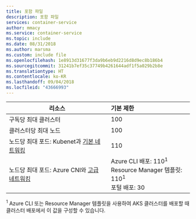 ```yaml
---
title: 포함 파일
description: 포함 파일
services: container-service
author: mmacy
ms.service: container-service
ms.topic: include
ms.date: 08/31/2018
ms.author: marsma
ms.custom: include file
ms.openlocfilehash: 1e8913d31677f3da9b6eb9d2216d8d9ec8b186b4
ms.sourcegitcommit: 31241b7ef35c37749b4261644adf1f5a029b2b8e
ms.translationtype: HT
ms.contentlocale: ko-KR
ms.lasthandoff: 09/04/2018
ms.locfileid: "43666993"
---
```

| 리소스 | 기본 제한 |
| --- | :--- |
| 구독당 최대 클러스터 | 100 |
| 클러스터당 최대 노드 | 100 |
| 노드당 최대 포드: Kubenet과 [기본 네트워킹][basic-networking] | 110 |
| 노드당 최대 포드: Azure CNI와 [고급 네트워킹][advanced-networking] | Azure CLI 배포: 110<sup>1</sup><br />Resource Manager 템플릿: 110<sup>1</sup><br />포털 배포: 30 |

<sup>1</sup> Azure CLI 또는 Resource Manager 템플릿을 사용하여 AKS 클러스터를 배포할 때 클러스터 배포에서 이 값을 구성할 수 있습니다.<br />

<!-- LINKS - Internal -->
[basic-networking]: ../articles/aks/networking-overview.md#basic-networking
[advanced-networking]: ../articles/aks/networking-overview.md#advanced-networking

<!-- LINKS - External -->
[azure-support]: https://ms.portal.azure.com/#blade/Microsoft_Azure_Support/HelpAndSupportBlade/newsupportrequest
